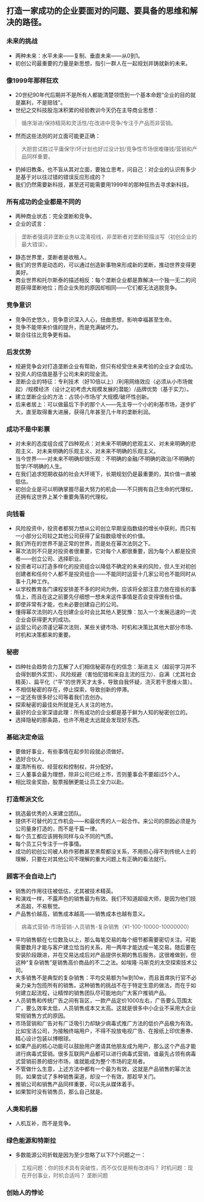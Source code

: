 ## 打造一家成功的企业要面对的问题、要具备的思维和解决的路径。
### 未来的挑战
* 两种未来：水平未来——复制、垂直未来——从0到1。
* 初创公司最重要的力量是新思想，指引一群人在一起规划并铸就新的未来。
### 像1999年那样狂欢
* 20世纪90年代后期并不是所有人都能清楚领悟到一个基本命题“企业的目的就是赢利，不是赔钱”。
* 世纪之交科技股泡沫积累的经验教训今天仍在主导商业思想：
> 循序渐进/保持精简和灵活性/在改进中竞争/专注于产品而非营销。
* 然而这些法则的对立面可能更正确：
> 大胆尝试胜过平庸保守/坏计划也好过没计划/竞争性市场很难赚钱/营销和产品同样重要。
* 扔掉旧教条，也不盲从其对立面，要独立思考，问自己：对企业的认识有多少是基于对以往过错的错误反应形成的？
* 我们仍然需要新科技，甚至还可能需要用1999年的那种狂热去寻求新科技。
### 所有成功的企业都是不同的
* 两种商业状态：完全垄断和竞争。
* 企业的谎言：
> 垄断者强调非垄断业务以混淆视线，非垄断者对垄断轻描淡写（初创企业的最大错误）。
* 静态世界里，垄断者是收租人。
* 我们的世界是动态的，可以通过创造新事物来形成新的垄断，推动世界变得更美好。
* 商业世界和托尔斯泰的描述相反：每个垄断企业都是靠解决一个独一无二的问题获得垄断地位；而企业失败的原因却相同——它们都无法逃脱竞争。
### 竞争意识
* 竞争历史悠久，竞争意识深入人心，扭曲思想，影响幸福甚至生命。
* 竞争不能带来价值的提升，而是充满破坏力。
* 联合往往比竞争更有益。
### 后发优势
* 规避竞争会对打造垄断企业有帮助，但只有经受住未来考验的企业才会成功。
* 投资人的估值是基于公司未来的现金流。
* 垄断企业的特征：专利技术（好10倍以上）/利用网络效应（必须从小市场做起）/规模经济（设计之初考虑大规模发展的潜能）/品牌优势（基于实力）。
* 建立垄断企业的方法：占领小市场/扩大规模/破坏性创新。
* 后来者居上：可以做最后下手的那个人——先主导一个小的利基市场，逐步扩大，直至取得重大进展，获得几年甚至几十年的垄断利润。
### 成功不是中彩票
* 对未来的态度组合成了四种观点：对未来不明确的悲观主义、对未来明确的悲观主义、对未来明确的乐观主义、对未来不明确的乐观主义。
* 当今世界——对未来不明确却很乐观：不明确的金融/不明确的政治/不明确的哲学/不明确的人生。
* 在我们追求短期收益的社会大环境下，长期规划仍是最重要的，其价值一直被低估。
* 初创企业是可以明确掌握尽最大努力的机会——不只拥有自己生命的代理权，还拥有这世界上某个重要角落的代理权。
### 向钱看
* 风险投资中，投资者都努力想从公司创立早期呈指数级的增长中获利，而只有一小部分公司较之其他公司获得了呈指数级增长的价值。
* 我们所在的世界不是正常的世界，而是处在幂次法则之下。
* 幂次法则不只是对投资者很重要，它对每个人都很重要，因为每个人都是投资者——创立公司、选择职业。
* 投资者可以打造多样化的投资组合以降低不确定的未来的风险，但人生对初创创建者和任何个人都不是投资组合——不能同时运营十几家公司也不能同时从事十几种工作。
* 以学校教育各门课程安排差不多的时间为例，应该将全部注意力放在擅长的事情上，而且在这之前要先仔细想一想未来这件事情是否会变得很有价值。
* 即使非常有才能，也未必要创建自己的公司。
* 懂得幂次法则的人在创建企业时会比其他人更犹豫：加入一个发展迅速的一流企业会获得更大的成功。
* 运营公司必须谨记幂次法则，某些关键市场、时机和决策比其他大部分市场、时机和决策都来的重要。
### 秘密
* 四种社会趋势合力瓦解了人们相信秘密存在的信念：渐进主义（超前学习并不会得到额外奖赏）、风险规避（害怕犯错和来自主流的压力）、自满（尤其社会精英）、扁平化（“平”的世界天才太多，导致自我怀疑，浇灭若干思维火苗）。
* 不相信秘密的存在，停止探索，导致创新的停滞。
* 一定还有很多好公司等着我们去创办。
* 探索秘密的最佳处所就是无人关注的地方。
* 最好的企业家深谙此理：所有成功的企业都是基于鲜为人知的秘密创立的。
* 选择隐秘的那条路，也许不用走太远就会发现好东西。
### 基础决定命运
* 要做好事业，有些事情在起步阶段就必须做好。
* 选好合伙人。
* 厘清所有权、经营权和控制权，并分配好。
* 三人董事会最为理想，除非公司已经上市，否则董事会不要超过5个人。
* 相比现金奖励，股票报酬更能让员工全力以赴。
### 打造帮派文化
* 挑选最优秀的人来建立团队。
* 提供不可替代的工作机会——和最优秀的人一起合作。来公司的原因必须是为公司量身打造的，而不是千篇一律。
* 每个员工都应该拥有同样与众不同的气质。
* 每个员工只专注于一件事情。
* 成功的初创公司被人称作邪教甚至黑帮都没关系，不用担心得不到传统人士的理解，只要在对其他公司不理解的重大问题上有正确的看法就行。
### 顾客不会自动上门
* 销售的作用往往被低估，尤其被技术精英。
* 和演戏一样，不露声色的销售最为有效。我们不知道超级大师，是因为他们技术高超，不易察觉。
* 产品售价越高，销售成本越高——销售成本也越有意义。
> 病毒式营销-市场营销-人员销售-复杂销售（¥1-100-10000-10000000）
* 平均销售额在七位数及以上，那么每笔交易的每个细节都需要密切关注。可能需要数月才能与客户建立恰当的关系，用一两年才能达成一笔交易。随后要在安装阶段跟进，并在交易达成后对产品提供长期的售后服务。这很难做到，但这种“复杂销售”是销售高价商品的不二之法。如埃隆·马斯克的太空探索技术公司。
* 大多销售不是典型的复杂销售：平均交易额为1w到10w，而且首席执行官不必亲力亲为包揽所有的销售。这种销售的挑战不在于特定生意的做法，而在于如何建立起流程，让精悍的销售团队尽可能地向广大客户推销产品。
* 人员销售和传统广告之间有盲区，一款产品定价1000左右，广告要么范围太广，要么效率太低，人员销售成本又太高。这就是很多中小企业不采用大企业常规销售方式的原因。
* 市场营销和广告对有广泛吸引力却缺少病毒式推广方法的低价产品极为有效。比如宝洁公司，为接触终端用户，不得不投放电视广告、在报纸上印优惠券、精心设计包装以博眼球。
* 如果产品的核心功能可以鼓励用户邀请其他朋友成为用户，那么这个产品才能进行病毒式营销。很多互联网产品都可以进行病毒式营销，谁最先占领有病毒式营销前景的细分市场，谁就能成为整个市场的定局者。
* 不管做什么生意，上述方法中都有一个最为有效，这就是产品销售的幂次法则。如果尝试了多种销售渠道，却没一个有效，那趁早关门。
* 推销公司和销售产品同样重要，可以先从媒体着手。
* 如果暂时没有销售员，那么自己就是。
### 人类和机器
* 人机互补，而不是竞争。
### 绿色能源和特斯拉
* 多数能源公司折戟是因为至少忽略了以下7个问题之一：
> 工程问题：你的技术具有突破性，而不仅仅是稍有改进吗？
> 时机问题：现在开创事业，时机合适吗？
> 垄断问题
### 创始人的悖论
